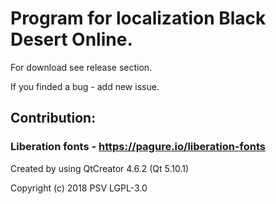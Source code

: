 # Program for localization Black Desert Online.

For download see release section.

If you finded a bug - add new issue.

## Contribution:
### Liberation fonts - https://pagure.io/liberation-fonts

Created by using QtCreator 4.6.2 (Qt 5.10.1)

Copyright (c) 2018 PSV LGPL-3.0
